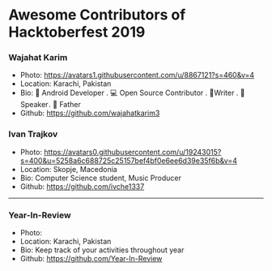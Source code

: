 # Awesome Contributors of Hacktoberfest 2019

### Wajahat Karim
- Photo: https://avatars1.githubusercontent.com/u/8867121?s=460&v=4
- Location: Karachi, Pakistan
- Bio: 📱 Android Developer . 💻 Open Source Contributor . 📝Writer . 🎤 Speaker . 👶 Father 
- Github: https://github.com/wajahatkarim3

### Ivan Trajkov
- Photo: https://avatars0.githubusercontent.com/u/19243015?s=400&u=5258a6c688725c25157bef4bf0e6ee6d39e35f6b&v=4
- Location: Skopje, Macedonia
- Bio: Computer Science student, Music Producer
- Github: https://github.com/ivche1337

-----------

### Year-In-Review
- Photo: 
- Location: Karachi, Pakistan
- Bio: Keep track of your activities throughout year
- Github: https://github.com/Year-In-Review
